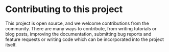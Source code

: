Contributing to this project
============================

This project is open source, and we welcome contributions from the community. There are many ways to contribute, 
from writing tutorials or blog posts, improving the documentation, submitting bug reports and feature requests or 
writing code which can be incorporated into the project itself.

